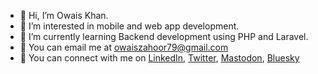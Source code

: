- 👋 Hi, I’m Owais Khan.
- 👀 I’m interested in mobile and web app development.
- 🌱 I’m currently learning Backend development using PHP and Laravel.
- 📧 You can email me at owaiszahoor79@gmail.com
- 🔗 You can connect with me on [LinkedIn](https://www.linkedin.com/in/owais-khan-a482b9158/), [Twitter](https://x.com/owais_khan_11), [Mastodon](https://mastodon.social/@Owais_Khan), [Bluesky](https://bsky.app/profile/owais-khan.bsky.social)


<!---
owais11-art/owais11-art is a ✨ special ✨ repository because its `README.md` (this file) appears on your GitHub profile.
You can click the Preview link to take a look at your changes.
--->
